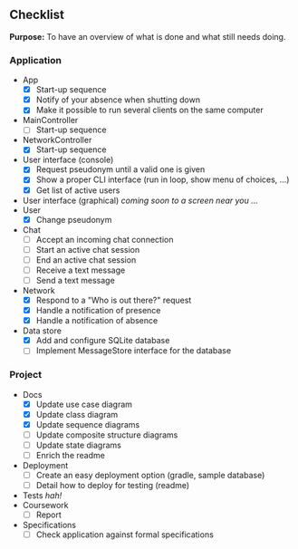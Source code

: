 ## Checklist

**Purpose:** To have an overview of what is done and what still needs doing.

### Application

- App
  - [x] Start-up sequence
  - [x] Notify of your absence when shutting down
  - [x] Make it possible to run several clients on the same computer
- MainController
  - [ ] Start-up sequence
- NetworkController
  - [x] Start-up sequence
- User interface (console)
  - [x] Request pseudonym until a valid one is given
  - [x] Show a proper CLI interface (run in loop, show menu of choices, ...)
  - [x] Get list of active users
- User interface (graphical) _coming soon to a screen near you ..._
- User
  - [x] Change pseudonym
- Chat
  - [ ] Accept an incoming chat connection
  - [ ] Start an active chat session
  - [ ] End an active chat session
  - [ ] Receive a text message
  - [ ] Send a text message
- Network
  - [x] Respond to a "Who is out there?" request
  - [x] Handle a notification of presence
  - [x] Handle a notification of absence
- Data store
  - [x] Add and configure SQLite database
  - [ ] Implement MessageStore interface for the database

### Project

- Docs
  - [x] Update use case diagram
  - [x] Update class diagram
  - [x] Update sequence diagrams
  - [ ] Update composite structure diagrams
  - [ ] Update state diagrams
  - [ ] Enrich the readme
- Deployment
  - [ ] Create an easy deployment option (gradle, sample database)
  - [ ] Detail how to deploy for testing (readme)
- Tests _hah!_
- Coursework
  - [ ] Report
- Specifications
  - [ ] Check application against formal specifications
